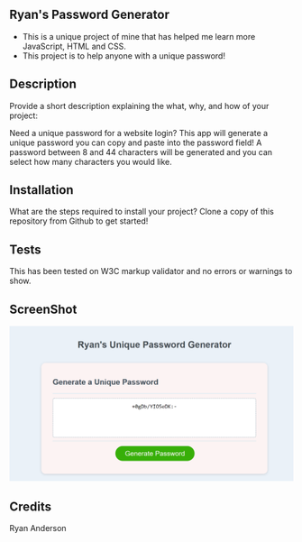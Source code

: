 ## Ryan's Password Generator

- This is a unique project of mine that has helped me learn more JavaScript, HTML and CSS.
- This project is to help anyone with a unique password!

## Description

Provide a short description explaining the what, why, and how of your project:

Need a unique password for a website login? This app will generate a unique password you can copy and paste into the password field! A password between 8 and 44 characters will be generated and you can select how many characters you would like.

## Installation

What are the steps required to install your project? Clone a copy of this repository from Github to get started!

## Tests

This has been tested on W3C markup validator and no errors or warnings to show.

## ScreenShot

![](Password_Generator_Pic.PNG)

## Credits

Ryan Anderson
